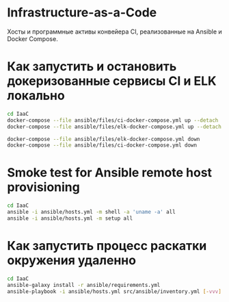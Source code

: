 # Infrastructure-as-a-Сode
Хосты и программные активы конвейера CI, реализованные на Ansible и Docker Compose.

# Как запустить и остановить докеризованные сервисы CI и ELK локально
```bash
cd IaaC
docker-compose --file ansible/files/ci-docker-compose.yml up --detach
docker-compose --file ansible/files/elk-docker-compose.yml up --detach

docker-compose --file ansible/files/elk-docker-compose.yml down
docker-compose --file ansible/files/ci-docker-compose.yml down
```

# Smoke test for Ansible remote host provisioning 
```bash
cd IaaC
ansible -i ansible/hosts.yml -m shell -a 'uname -a' all
ansible -i ansible/hosts.yml -m setup all
```

# Как запустить процесс раскатки окружения удаленно
```bash
cd IaaC
ansible-galaxy install -r ansible/requirements.yml
ansible-playbook -i ansible/hosts.yml src/ansible/inventory.yml [-vvv]
```

